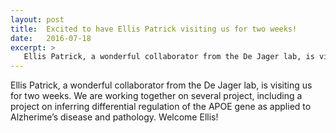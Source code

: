 ```yaml
---
layout: post
title:  Excited to have Ellis Patrick visiting us for two weeks! 
date:   2016-07-18
excerpt: >
   Ellis Patrick, a wonderful collaborator from the De Jager lab, is visiting us for two weeks. Welcome Ellis!
---
```



  Ellis Patrick, a wonderful collaborator from the De Jager lab, is visiting us for two weeks. We are working together on several project, including a project on inferring differential regulation of the APOE gene as applied to Alzherime’s disease and pathology. Welcome Ellis! 

